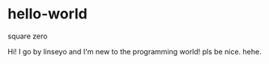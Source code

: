# hello-world
square zero

Hi! I go by linseyo and I'm new to the programming world! pls be nice. hehe. 
